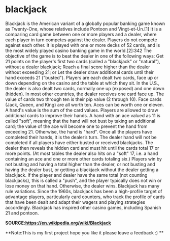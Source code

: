 # blackjack
Blackjack is the American variant of a globally popular banking game known as Twenty-One, whose relatives include Pontoon and Vingt-et-Un.[1] It is a comparing card game between one or more players and a dealer, where each player in turn competes against the dealer. Players do not compete against each other. It is played with one or more decks of 52 cards, and is the most widely played casino banking game in the world.[2]:342 The objective of the game is to beat the dealer in one of the following ways: 
Get 21 points on the player's first two cards (called a "blackjack" or "natural"), without a dealer blackjack;
Reach a final score higher than the dealer without exceeding 21; or
Let the dealer draw additional cards until their hand exceeds 21 ("busted").
Players are each dealt two cards, face up or down depending on the casino and the table at which they sit. In the U.S., the dealer is also dealt two cards, normally one up (exposed) and one down (hidden). In most other countries, the dealer receives one card face up. The value of cards two through ten is their pip value (2 through 10). Face cards (Jack, Queen, and King) are all worth ten. Aces can be worth one or eleven. A hand's value is the sum of the card values. Players are allowed to draw additional cards to improve their hands. A hand with an ace valued as 11 is called "soft", meaning that the hand will not bust by taking an additional card; the value of the ace will become one to prevent the hand from exceeding 21. Otherwise, the hand is "hard". 
Once all the players have completed their hands, it is the dealer’s turn. The dealer hand will not be completed if all players have either busted or received blackjacks. The dealer then reveals the hidden card and must hit until the cards total 17 or more points. (At most tables the dealer also hits on a "soft" 17, i.e. a hand containing an ace and one or more other cards totaling six.) Players win by not busting and having a total higher than the dealer, or not busting and having the dealer bust, or getting a blackjack without the dealer getting a blackjack. If the player and dealer have the same total (not counting blackjacks), this is called a "push", and the player typically does not win or lose money on that hand. Otherwise, the dealer wins. 
Blackjack has many rule variations. Since the 1960s, blackjack has been a high-profile target of advantage players, particularly card counters, who track the profile of cards that have been dealt and adapt their wagers and playing strategies accordingly. 
Blackjack has inspired other casino games, including Spanish 21 and pontoon. 


**SOURCE:https://en.wikipedia.org/wiki/Blackjack**

**Note:This is my first project hope you like it please leave a feedback  :) **
